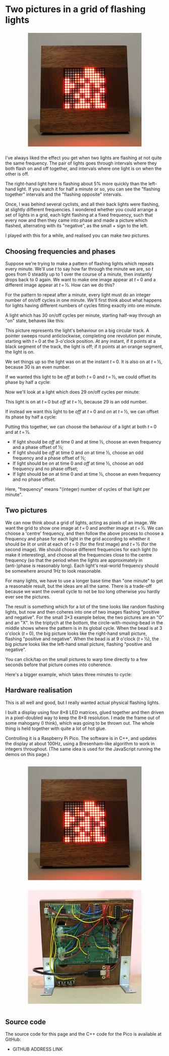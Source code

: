 # Two pictures in a grid of flashing lights

<div style="text-align:center;margin:1.5rem 0px;">
<img src="front.jpg" alt="Hardware realisation">
</div>

I've always liked the effect you get when two lights are flashing at
not quite the same frequency.  The pair of lights goes through
intervals where they both flash on and off together, and intervals
where one light is on when the other is off.

<div class="demo-outer" style="float:right;margin-left:1.5rem;margin-top:0rem;">
<div class="demo-container">
<div class="main-LEDs"><canvas class="demo-1x2 lights"></canvas></div>
</div>
</div>

The right-hand light here is flashing about 5% more quickly than the
left-hand light.  If you watch it for half a minute or so, you can see
the "flashing together" intervals and the "flashing opposite"
intervals.

<div class="demo-outer" style="float:left;margin-right:1.5rem;margin-top:0rem;">
<div class="demo-container">
<div class="main-LEDs"><canvas class="demo-5x5-static lights"></canvas></div>
</div>
</div>

Once, I was behind several cyclists, and all their back
lights were flashing, at slightly different frequencies.  I wondered
whether you could arrange a set of lights in a grid, each light
flashing at a fixed frequency, such that every now and then they came
into phase and made a picture which flashed, alternating with its
"negative", as the small + sign to the left.

I played with this for a while, and realised you can make *two*
pictures.


## Choosing frequencies and phases

Suppose we're trying to make a pattern of flashing lights which
repeats every minute.  We'll use *t* to say how far through the minute
we are, so *t* goes from 0 steadily up to 1 over the course of a
minute, then instantly drops back to 0 again.  We want to make one
image appear at *t* = 0 and a different image appear at *t* = ½.  How
can we do this?

For the pattern to repeat after a minute, every light must do an
integer number of on/off cycles in one minute.  We'll first think
about what happens for lights having different numbers of cycles
fitting exactly into one minute.

A light which has 30 on/off cycles per minute, starting half-way
through an "on" state, behaves like this:

<div class="circular-graph" data-freq="30" data-phase="0.0"></div>

This picture represents the light's behaviour on a big circular track.
A pointer sweeps round anticlockwise, completing one revolution per
minute, starting with *t* = 0 at the 3-o'clock position.  At
any instant, if it points at a black segment of the track, the light
is off; if it points at an orange segment, the light is on.

We set things up so the light was on at the instant *t* = 0.  It is
also on at *t* = ½, because 30 is an even number.

If we wanted this light to be *off* at both *t* = 0 and *t* = ½, we
could offset its phase by half a cycle:

<div class="circular-graph" data-freq="30" data-phase="0.5"></div>

Now we'll look at a light which does 29 on/off cycles per minute:

<div class="circular-graph" data-freq="29" data-phase="0.0"></div>

This light is on at *t* = 0 but *off* at *t* = ½, because 29 is an odd
number.

If instead we want this light to be *off* at *t* = 0 and *on* at
*t* = ½, we can offset its phase by half a cycle:

<div class="circular-graph" data-freq="29" data-phase="0.5"></div>

Putting this together, we can choose the behaviour of a light at both
*t* = 0 and at *t* = ½.

* If light should be *off* at time 0 and at time ½, choose an even
  frequency and a phase offset of ½;
* If light should be *off* at time 0 and *on* at time ½, choose an
  odd frequency and a phase offset of ½;
* If light should be *on* at time 0 and *off* at time ½, choose an
  odd frequency and no phase offset;
* If light should be *on* at time 0 and at time ½, choose an even
  frequency and no phase offset.

Here, "frequency" means "(integer) number of cycles of that light per
minute".


## Two pictures

We can now think about a grid of lights, acting as pixels of an image.
We want the grid to show one image at *t* = 0 and another image at
*t* = ½.  We can choose a 'centre' frequency, and then follow the
above process to choose a frequency and phase for each light in the
grid according to whether it should be lit or unlit at each of *t* = 0
(for the first image) and *t* = ½ (for the second image).  We should
choose different frequencies for each light (to make it interesting),
and choose all the frequencies close to the centre frequency (so that
the period when the lights are approximately in (anti-)phase is
reasonably long).  Each light's real-world frequency should be
somewhere around 1Hz to look reasonable.

For many lights, we have to use a longer base time than "one minute"
to get a reasonable result, but the ideas are all the same.  There is
a trade-off because we want the overall cycle to not be *too* long
otherwise you hardly ever see the pictures.

The result is something which for a lot of the time looks like random
flashing lights, but now and then coheres into one of two images
flashing "positive and negative".  For the small 3×3 example below,
the two pictures are an "O" and an "X".  In the triptych at the
bottom, the circle-with-moving-bead in the middle shows where the
pattern is in its global cycle.  When the bead is at 3 o'clock
(*t* = 0), the big picture looks like the right-hand small picture,
flashing "positive and negative".  When the bead is at 9 o'clock
(*t* = ½), the big picture looks like the left-hand small picture,
flashing "positive and negative".

<div class="demo-outer">
<div class="demo-container">
  <div class="main-LEDs">
    <canvas class="demo-3x3 lights"></canvas>
  </div>
  <div class="phasors">
    <canvas class="demo-3x3 lights-1 clickable"></canvas>
    <canvas class="demo-3x3 phasor"></canvas>
    <canvas class="demo-3x3 lights-0 clickable"></canvas>
  </div>
</div>
</div>

You can click/tap on the small pictures to warp time directly to a few
seconds before that picture comes into coherence.

Here's a bigger example, which takes three minutes to cycle:

<div class="demo-outer">
<div class="demo-container">
  <div class="main-LEDs">
    <canvas class="demo-5x5 lights"></canvas>
  </div>
  <div class="phasors">
    <canvas class="demo-5x5 lights-1 clickable"></canvas>
    <canvas class="demo-5x5 phasor"></canvas>
    <canvas class="demo-5x5 lights-0 clickable"></canvas>
  </div>
</div>
</div>


## Hardware realisation

This is all well and good, but I really wanted actual physical
flashing lights.

I built a display using four 8×8 LED matrices, glued together and then
driven in a pixel-doubled way to keep the 8×8 resolution.  I made the
frame out of some mahogany (I think), which was going to be thrown
out.  The whole thing is held together with quite a lot of hot glue.

Controlling it is a Raspberry Pi Pico.  The software is in C++, and
updates the display at about 100Hz, using a Bresenham-like algorithm
to work in integers throughout.  (The same idea is used for the
JavaScript running the demos on this page.)

<div style="display:flex;flex-direction:row;justify-content:space-evenly;flex-wrap:wrap;">
<img style="margin:1rem;" src="front.jpg" alt="Hardware realisation (front)">
<img style="margin:1rem;" src="back.jpg" alt="Hardware realisation (back)">
</div>


## Source code

The source code for this page and the C++ code for the Pico is
available at GitHub:

* GITHUB ADDRESS LINK

